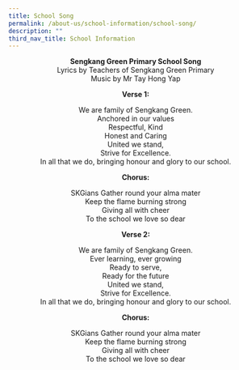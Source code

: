 ```yaml
---
title: School Song
permalink: /about-us/school-information/school-song/
description: ""
third_nav_title: School Information
---
```

<p style="text-align: center;"><strong>Sengkang Green Primary School Song<br /></strong>Lyrics by Teachers of Sengkang Green Primary<br />Music by Mr Tay Hong Yap</p>
<p style="text-align: center;"><strong>Verse 1:</strong></p>
<p style="text-align: center;">We are family of Sengkang Green.<br />Anchored in our values<br />Respectful, Kind<br />Honest and Caring<br />United we stand,<br />Strive for Excellence.<br />In all that we do, bringing honour and glory to our school.</p>
<p style="text-align: center;"><strong>Chorus:</strong></p>
<p style="text-align: center;">SKGians Gather round your alma mater<br />Keep the flame burning strong<br />Giving all with cheer<br />To the school we love so dear</p>
<p style="text-align: center;"><strong>Verse 2:</strong></p>
<p style="text-align: center;">We are family of Sengkang Green.<br />Ever learning, ever growing<br />Ready to serve,<br />Ready for the future<br />United we stand,<br />Strive for Excellence.<br />In all that we do, bringing honour and glory to our school.</p>
<p style="text-align: center;"><strong>Chorus:</strong></p>
<p style="text-align: center;">SKGians Gather round your alma mater<br />Keep the flame burning strong<br />Giving all with cheer<br />To the school we love so dear</p>